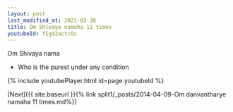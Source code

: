 ```yaml
---
layout: post
last_modified_at: 2021-03-30
title: Om Shivaya namaha 11 times
youtubeId: fIg42actcOs
---
```

 
 
Om Shivaya nama 
 
 -  Who is the purest under any condition 
 
  
 
  
 
 
 
 
 
 


{% include youtubePlayer.html id=page.youtubeId %}
 
[Next]({{ site.baseurl }}{% link  split1/_posts/2014-04-09-Om danvantharye namaha 11 times.md%})
 
